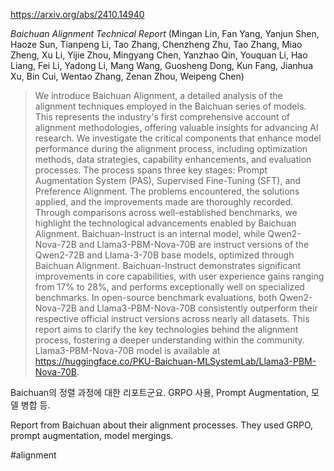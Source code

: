 https://arxiv.org/abs/2410.14940

*Baichuan Alignment Technical Report* (Mingan Lin, Fan Yang, Yanjun Shen, Haoze Sun, Tianpeng Li, Tao Zhang, Chenzheng Zhu, Tao Zhang, Miao Zheng, Xu Li, Yijie Zhou, Mingyang Chen, Yanzhao Qin, Youquan Li, Hao Liang, Fei Li, Yadong Li, Mang Wang, Guosheng Dong, Kun Fang, Jianhua Xu, Bin Cui, Wentao Zhang, Zenan Zhou, Weipeng Chen)

> We introduce Baichuan Alignment, a detailed analysis of the alignment techniques employed in the Baichuan series of models. This represents the industry's first comprehensive account of alignment methodologies, offering valuable insights for advancing AI research. We investigate the critical components that enhance model performance during the alignment process, including optimization methods, data strategies, capability enhancements, and evaluation processes. The process spans three key stages: Prompt Augmentation System (PAS), Supervised Fine-Tuning (SFT), and Preference Alignment. The problems encountered, the solutions applied, and the improvements made are thoroughly recorded. Through comparisons across well-established benchmarks, we highlight the technological advancements enabled by Baichuan Alignment. Baichuan-Instruct is an internal model, while Qwen2-Nova-72B and Llama3-PBM-Nova-70B are instruct versions of the Qwen2-72B and Llama-3-70B base models, optimized through Baichuan Alignment. Baichuan-Instruct demonstrates significant improvements in core capabilities, with user experience gains ranging from 17% to 28%, and performs exceptionally well on specialized benchmarks. In open-source benchmark evaluations, both Qwen2-Nova-72B and Llama3-PBM-Nova-70B consistently outperform their respective official instruct versions across nearly all datasets. This report aims to clarify the key technologies behind the alignment process, fostering a deeper understanding within the community. Llama3-PBM-Nova-70B model is available at https://huggingface.co/PKU-Baichuan-MLSystemLab/Llama3-PBM-Nova-70B.

Baichuan의 정렬 과정에 대한 리포트군요. GRPO 사용, Prompt Augmentation, 모델 병합 등. 

<english>
Report from Baichuan about their alignment processes. They used GRPO, prompt augmentation, model mergings.
</english>

#alignment 